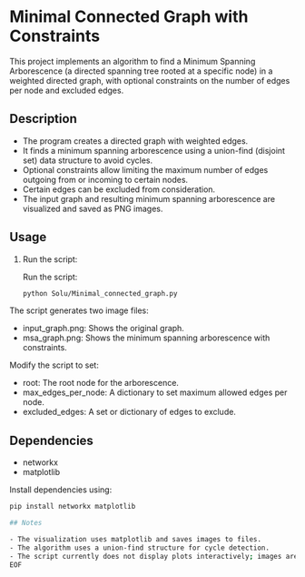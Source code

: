 # Minimal Connected Graph with Constraints

This project implements an algorithm to find a Minimum Spanning Arborescence (a directed spanning tree rooted at a specific node) in a weighted directed graph, with optional constraints on the number of edges per node and excluded edges.

## Description

- The program creates a directed graph with weighted edges.  
- It finds a minimum spanning arborescence using a union-find (disjoint set) data structure to avoid cycles.  
- Optional constraints allow limiting the maximum number of edges outgoing from or incoming to certain nodes.  
- Certain edges can be excluded from consideration.  
- The input graph and resulting minimum spanning arborescence are visualized and saved as PNG images.
## Usage

1. Run the script:

   Run the script:

   ```bash
   python Solu/Minimal_connected_graph.py


The script generates two image files:

- input_graph.png: Shows the original graph.  
- msa_graph.png: Shows the minimum spanning arborescence with constraints.

Modify the script to set:

- root: The root node for the arborescence.  
- max_edges_per_node: A dictionary to set maximum allowed edges per node.  
- excluded_edges: A set or dictionary of edges to exclude.

## Dependencies

- networkx  
- matplotlib

Install dependencies using:

```bash
pip install networkx matplotlib

## Notes

- The visualization uses matplotlib and saves images to files.  
- The algorithm uses a union-find structure for cycle detection.  
- The script currently does not display plots interactively; images are saved to disk instead.
EOF
